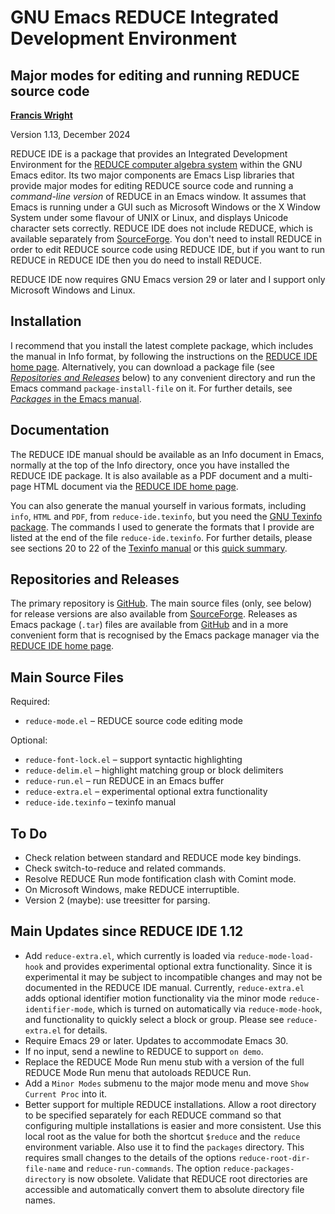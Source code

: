 # GNU Emacs REDUCE Integrated Development Environment

## Major modes for editing and running REDUCE source code

**[Francis Wright](https://sites.google.com/site/fjwcentaur)**

Version 1.13, December 2024

REDUCE IDE is a package that provides an Integrated Development Environment for the [REDUCE computer algebra system](https://reduce-algebra.sourceforge.io/) within the GNU Emacs editor. Its two major components are Emacs Lisp libraries that provide major modes for editing REDUCE source code and running a _command-line version_ of REDUCE in an Emacs window. It assumes that Emacs is running under a GUI such as Microsoft Windows or the X Window System under some flavour of UNIX or Linux, and displays Unicode character sets correctly. REDUCE IDE does not include REDUCE, which is available separately from [SourceForge](https://sourceforge.net/projects/reduce-algebra/). You don't need to install REDUCE in order to edit REDUCE source code using REDUCE IDE, but if you want to run REDUCE in REDUCE IDE then you do need to install REDUCE.

REDUCE IDE now requires GNU Emacs version 29 or later and I support only Microsoft Windows and Linux.

## Installation

I recommend that you install the latest complete package, which includes the manual in Info format, by following the instructions on the [REDUCE IDE home page](https://reduce-algebra.sourceforge.io/reduce-ide/). Alternatively, you can download a package file (see [_Repositories and Releases_](#repositories-and-releases) below) to any convenient directory and run the Emacs command `package-install-file` on it. For further details, see [_Packages_ in the Emacs manual](https://www.gnu.org/software/emacs/manual/html_node/emacs/Packages.html).

## Documentation

The REDUCE IDE manual should be available as an Info document in Emacs, normally at the top of the Info directory, once you have installed the REDUCE IDE package. It is also available as a PDF document and a multi-page HTML document via the [REDUCE IDE home page](https://reduce-algebra.sourceforge.io/reduce-ide/).

You can also generate the manual yourself in various formats, including `info`, `HTML` and `PDF`, from `reduce-ide.texinfo`, but you need the [GNU Texinfo package](https://www.gnu.org/software/texinfo/). The commands I used to generate the formats that I provide are listed at the end of the file `reduce-ide.texinfo`. For further details, please see sections 20 to 22 of the [Texinfo manual](https://www.gnu.org/software/texinfo/manual/texinfo/) or this [quick summary](https://en.wikipedia.org/wiki/Texinfo).

## Repositories and Releases

The primary repository is [GitHub](https://github.com/fjwright/REDUCE-IDE). The main source files (only, see below) for release versions are also available from [SourceForge](https://sourceforge.net/p/reduce-algebra/code/HEAD/tree/trunk/generic/emacs/). Releases as Emacs package (`.tar`) files are available from [GitHub](https://github.com/fjwright/REDUCE-IDE/releases) and in a more convenient form that is recognised by the Emacs package manager via the [REDUCE IDE home page](https://reduce-algebra.sourceforge.io/reduce-ide/).

## Main Source Files

Required:

- `reduce-mode.el` &ndash; REDUCE source code editing mode

Optional:

- `reduce-font-lock.el` &ndash; support syntactic highlighting
- `reduce-delim.el` &ndash; highlight matching group or block delimiters
- `reduce-run.el` &ndash; run REDUCE in an Emacs buffer
- `reduce-extra.el` &ndash; experimental optional extra functionality
- `reduce-ide.texinfo` &ndash; texinfo manual

## To Do

- Check relation between standard and REDUCE mode key bindings.
- Check switch-to-reduce and related commands.
- Resolve REDUCE Run mode fontification clash with Comint mode.
- On Microsoft Windows, make REDUCE interruptible.
- Version 2 (maybe): use treesitter for parsing.

## Main Updates since REDUCE IDE 1.12

- Add `reduce-extra.el`, which currently is loaded via `reduce-mode-load-hook` and provides experimental optional extra functionality. Since it is experimental it may be subject to incompatible changes and may not be documented in the REDUCE IDE manual. Currently, `reduce-extra.el` adds optional identifier motion functionality via the minor mode `reduce-identifier-mode`, which is turned on automatically via `reduce-mode-hook`, and functionality to quickly select a block or group. Please see `reduce-extra.el` for details.
- Require Emacs 29 or later. Updates to accommodate Emacs 30.
- If no input, send a newline to REDUCE to support `on demo`.
- Replace the REDUCE Mode Run menu stub with a version of the full REDUCE Mode Run menu that autoloads REDUCE Run.
- Add a `Minor Modes` submenu to the major mode menu and move `Show Current Proc` into it.
- Better support for multiple REDUCE installations. Allow a root directory to be specified separately for each REDUCE command so that configuring multiple installations is easier and more consistent. Use this local root as the value for both the shortcut `$reduce` and the `reduce` environment variable. Also use it to find the `packages` directory. This requires small changes to the details of the options `reduce-root-dir-file-name` and `reduce-run-commands`. The option `reduce-packages-directory` is now obsolete. Validate that REDUCE root directories are accessible and automatically convert them to absolute directory file names.

<!-- Local Variables: -->
<!-- fill-column: 1000 -->
<!-- eval: (auto-fill-mode -1) -->
<!-- eval: (visual-line-mode 1) -->
<!-- eval: (visual-wrap-prefix-mode 1) -->
<!-- End: -->
